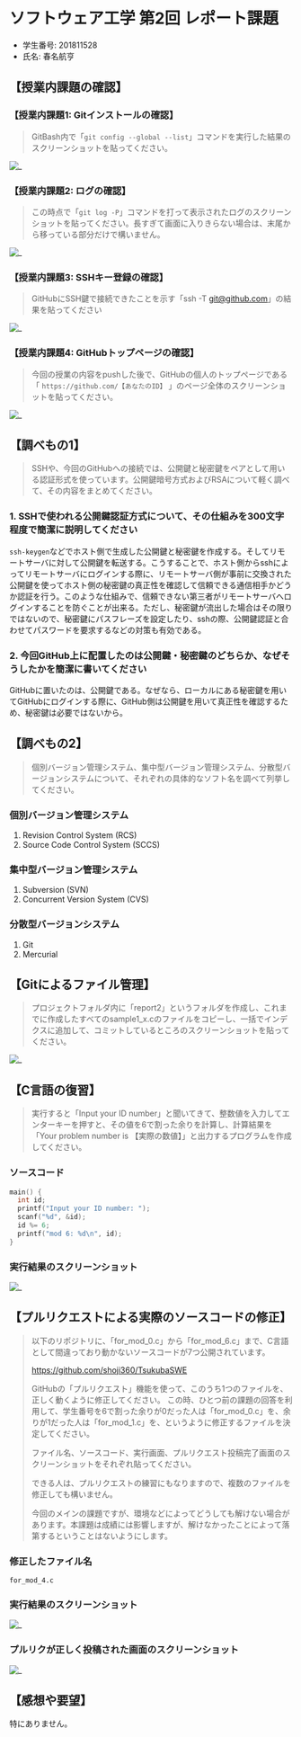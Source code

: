 <!-- markdownlint-disable MD024 -->

# ソフトウェア工学 第2回 レポート課題

- 学生番号: 201811528
- 氏名: 春名航亨

## 【授業内課題の確認】

### 【授業内課題1: Gitインストールの確認】

> GitBash内で「`git config --global --list`」コマンドを実行した結果のスクリーンショットを貼ってください。

![_](img/2021-10-12-15-40-14.png)

### 【授業内課題2: ログの確認】

> この時点で「`git log -P`」コマンドを打って表示されたログのスクリーンショットを貼ってください。長すぎて画面に入りきらない場合は、末尾から移っている部分だけで構いません。

![_](img/2021-10-12-15-51-51.png)

### 【授業内課題3: SSHキー登録の確認】

> GitHubにSSH鍵で接続できたことを示す「ssh -T git@github.com」の結果を貼ってください

![_](img/2021-10-12-15-41-14.png)

### 【授業内課題4: GitHubトップページの確認】

> 今回の授業の内容をpushした後で、GitHubの個人のトップページである 「 `https://github.com/【あなたのID】` 」のページ全体のスクリーンショットを貼ってください。

![_](img/2021-10-12-15-42-38.png)

## 【調べもの1】

> SSHや、今回のGitHubへの接続では、公開鍵と秘密鍵をペアとして用いる認証形式を使っています。公開鍵暗号方式およびRSAについて軽く調べて、その内容をまとめてください。

### 1. SSHで使われる公開鍵認証方式について、その仕組みを300文字程度で簡潔に説明してください

`ssh-keygen`などでホスト側で生成した公開鍵と秘密鍵を作成する。そしてリモートサーバに対して公開鍵を転送する。こうすることで、ホスト側からsshによってリモートサーバにログインする際に、リモートサーバ側が事前に交換された公開鍵を使ってホスト側の秘密鍵の真正性を確認して信頼できる通信相手かどうか認証を行う。このような仕組みで、信頼できない第三者がリモートサーバへログインすることを防ぐことが出来る。ただし、秘密鍵が流出した場合はその限りではないので、秘密鍵にパスフレーズを設定したり、sshの際、公開鍵認証と合わせてパスワードを要求するなどの対策も有効である。

### 2. 今回GitHub上に配置したのは公開鍵・秘密鍵のどちらか、なぜそうしたかを簡潔に書いてください

GitHubに置いたのは、公開鍵である。なぜなら、ローカルにある秘密鍵を用いてGitHubにログインする際に、GitHub側は公開鍵を用いて真正性を確認するため、秘密鍵は必要ではないから。

## 【調べもの2】

> 個別バージョン管理システム、集中型バージョン管理システム、分散型バージョンシステムについて、それぞれの具体的なソフト名を調べて列挙してください。

### 個別バージョン管理システム

1. Revision Control System (RCS)
2. Source Code Control System (SCCS)

### 集中型バージョン管理システム

1. Subversion (SVN)
2. Concurrent Version System (CVS)

### 分散型バージョンシステム

1. Git
2. Mercurial

## 【Gitによるファイル管理】

> プロジェクトフォルダ内に「report2」というフォルダを作成し、これまでに作成したすべてのsample1_x.cのファイルをコピーし、一括でインデクスに追加して、コミットしているところのスクリーンショットを貼ってください。

![_](img/2021-10-12-16-28-13.png)

## 【C言語の復習】

> 実行すると「Input your ID number」と聞いてきて、整数値を入力してエンターキーを押すと、その値を6で割った余りを計算し、計算結果を「Your problem number is 【実際の数値】」と出力するプログラムを作成してください。

### ソースコード

```c
main() {
  int id;
  printf("Input your ID number: ");
  scanf("%d", &id);
  id %= 6;
  printf("mod 6: %d\n", id);
}
```

### 実行結果のスクリーンショット

![_](img/2021-10-12-16-09-20.png)

## 【プルリクエストによる実際のソースコードの修正】

> 以下のリポジトリに、「for_mod_0.c」から「for_mod_6.c」まで、C言語として間違っており動かないソースコードが7つ公開されています。
>
> <https://github.com/shoji360/TsukubaSWE>
>
> GitHubの「プルリクエスト」機能を使って、このうち1つのファイルを、正しく動くように修正してください。
> この時、ひとつ前の課題の回答を利用して、学生番号を6で割った余りが0だった人は「for_mod_0.c」を、余りが1だった人は「for_mod_1.c」を、というように修正するファイルを決定してください。
>
> ファイル名、ソースコード、実行画面、プルリクエスト投稿完了画面のスクリーンショットをそれぞれ貼ってください。
>
> できる人は、プルリクエストの練習にもなりますので、複数のファイルを修正しても構いません。
>
> 今回のメインの課題ですが、環境などによってどうしても解けない場合があります。本課題は成績には影響しますが、解けなかったことによって落第するということはないようにします。

### 修正したファイル名

`for_mod_4.c`

### 実行結果のスクリーンショット

![_](img/2021-10-12-15-44-01.png)

### プルリクが正しく投稿された画面のスクリーンショット

![_](img/2021-10-12-15-44-36.png)

## 【感想や要望】

特にありません。
